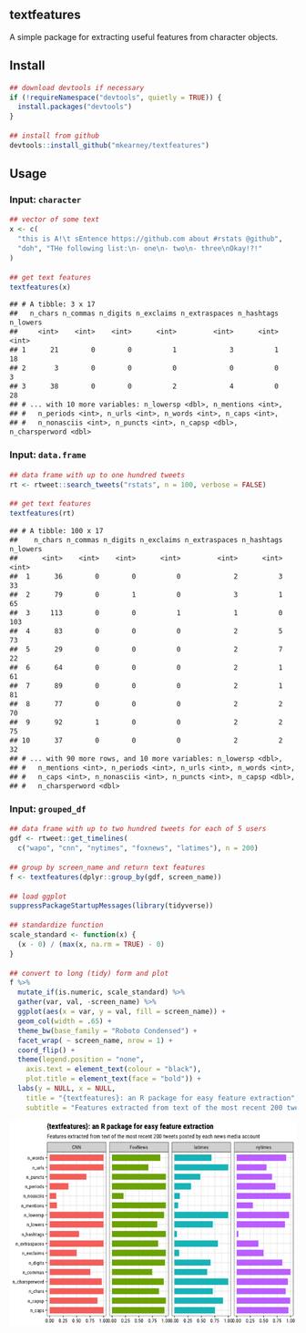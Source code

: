 
textfeatures
------------

A simple package for extracting useful features from character objects.

Install
-------

``` r
## download devtools if necessary
if (!requireNamespace("devtools", quietly = TRUE)) {
  install.packages("devtools")
}

## install from github
devtools::install_github("mkearney/textfeatures")
```

Usage
-----

### Input: `character`

``` r
## vector of some text
x <- c(
  "this is A!\t sEntence https://github.com about #rstats @github",
  "doh", "THe following list:\n- one\n- two\n- three\nOkay!?!"
)

## get text features
textfeatures(x)
```

    ## # A tibble: 3 x 17
    ##   n_chars n_commas n_digits n_exclaims n_extraspaces n_hashtags n_lowers
    ##     <int>    <int>    <int>      <int>         <int>      <int>    <int>
    ## 1      21        0        0          1             3          1       18
    ## 2       3        0        0          0             0          0        3
    ## 3      38        0        0          2             4          0       28
    ## # ... with 10 more variables: n_lowersp <dbl>, n_mentions <int>,
    ## #   n_periods <int>, n_urls <int>, n_words <int>, n_caps <int>,
    ## #   n_nonasciis <int>, n_puncts <int>, n_capsp <dbl>, n_charsperword <dbl>

### Input: `data.frame`

``` r
## data frame with up to one hundred tweets
rt <- rtweet::search_tweets("rstats", n = 100, verbose = FALSE)

## get text features
textfeatures(rt)
```

    ## # A tibble: 100 x 17
    ##    n_chars n_commas n_digits n_exclaims n_extraspaces n_hashtags n_lowers
    ##      <int>    <int>    <int>      <int>         <int>      <int>    <int>
    ##  1      36        0        0          0             2          3       33
    ##  2      79        0        1          0             3          1       65
    ##  3     113        0        0          1             1          0      103
    ##  4      83        0        0          0             2          5       73
    ##  5      29        0        0          0             2          7       22
    ##  6      64        0        0          0             2          1       61
    ##  7      89        0        0          0             2          1       81
    ##  8      77        0        0          0             2          2       70
    ##  9      92        1        0          0             2          2       75
    ## 10      37        0        0          0             2          2       32
    ## # ... with 90 more rows, and 10 more variables: n_lowersp <dbl>,
    ## #   n_mentions <int>, n_periods <int>, n_urls <int>, n_words <int>,
    ## #   n_caps <int>, n_nonasciis <int>, n_puncts <int>, n_capsp <dbl>,
    ## #   n_charsperword <dbl>

### Input: `grouped_df`

``` r
## data frame with up to two hundred tweets for each of 5 users
gdf <- rtweet::get_timelines(
  c("wapo", "cnn", "nytimes", "foxnews", "latimes"), n = 200)

## group by screen_name and return text features
f <- textfeatures(dplyr::group_by(gdf, screen_name))

## load ggplot
suppressPackageStartupMessages(library(tidyverse))

## standardize function
scale_standard <- function(x) {
  (x - 0) / (max(x, na.rm = TRUE) - 0)
}

## convert to long (tidy) form and plot
f %>%
  mutate_if(is.numeric, scale_standard) %>%
  gather(var, val, -screen_name) %>%
  ggplot(aes(x = var, y = val, fill = screen_name)) + 
  geom_col(width = .65) + 
  theme_bw(base_family = "Roboto Condensed") + 
  facet_wrap( ~ screen_name, nrow = 1) + 
  coord_flip() + 
  theme(legend.position = "none",
    axis.text = element_text(colour = "black"),
    plot.title = element_text(face = "bold")) + 
  labs(y = NULL, x = NULL,
    title = "{textfeatures}: an R package for easy feature extraction",
    subtitle = "Features extracted from text of the most recent 200 tweets posted by each news media account")
```

![](tools/readme/readme.png)
